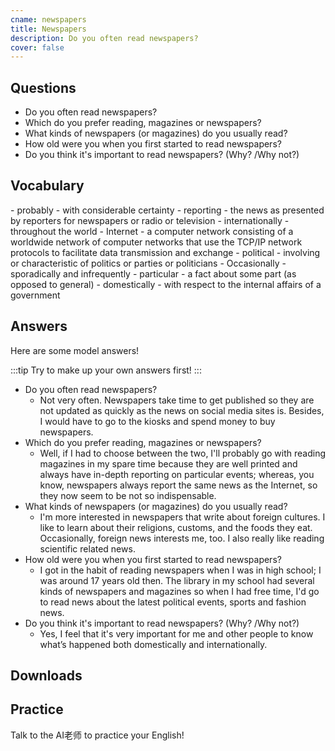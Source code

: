 ```yaml
---
cname: newspapers
title: Newspapers
description: Do you often read newspapers?
cover: false
---
```

<banner></banner>

## Questions

- Do you often read newspapers?
- Which do you prefer reading, magazines or newspapers?
- What kinds of newspapers (or magazines) do you usually read?
- How old were you when you first started to read newspapers?
- Do you think it&#39;s important to read newspapers? (Why? &#x2F;Why not?)

## Vocabulary

<vocab-list>
- probably
  - with considerable certainty
- reporting
  - the news as presented by reporters for newspapers or radio or television
- internationally
  - throughout the world
- Internet
  - a computer network consisting of a worldwide network of computer networks that use the TCP&#x2F;IP network protocols to facilitate data transmission and exchange  
- political
  - involving or characteristic of politics or parties or politicians
- Occasionally
  - sporadically and infrequently
- particular
  - a fact about some part (as opposed to general)
- domestically
  - with respect to the internal affairs of a government

<!-- blank -->

</vocab-list>

## Answers
Here are some model answers!

:::tip
Try to make up your own answers first!
:::

- Do you often read newspapers?
  - Not very often. Newspapers take time to get published so they are not updated as quickly as the news on social media sites is. Besides, I would have to go to the kiosks and spend money to buy newspapers.
- Which do you prefer reading, magazines or newspapers?
  - Well, if I had to choose between the two, I&#39;ll probably go with reading magazines in my spare time because they are well printed and always have in-depth reporting on particular events; whereas, you know, newspapers always report the same news as the Internet, so they now seem to be not so indispensable.
- What kinds of newspapers (or magazines) do you usually read?
  - I&#39;m more interested in newspapers that write about foreign cultures. I like to learn about their religions, customs, and the foods they eat. Occasionally, foreign news interests me, too. I also really like reading scientific related news.
- How old were you when you first started to read newspapers?
  - I got in the habit of reading newspapers when I was in high school; I was around 17 years old then. The library in my school had several kinds of newspapers and magazines so when I had free time, I&#39;d go to read news about the latest political events, sports and fashion news.
- Do you think it&#39;s important to read newspapers? (Why? &#x2F;Why not?)
  - Yes, I feel that it&#39;s very important for me and other people to know what’s happened both domestically and internationally.

## Downloads
<downloads></downloads>

## Practice
Talk to the AI老师 to practice your English!
<qrfooter></qrfooter>




